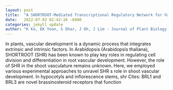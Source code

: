 ```yaml
---
layout: post
title:  "A SHORTROOT-Mediated Transcriptional Regulatory Network for Vascular Development in the Arabidopsis Shoot"
date:   2022-07-02 02:42:16 -0400
categories: jekyll update
author: "K Ko, EK Yoon, S Dhar, J Oh, J Lim - Journal of Plant Biology, 2022"
---
```

In plants, vascular development is a dynamic process that integrates extrinsic and intrinsic factors. In Arabidopsis (Arabidopsis thaliana), SHORTROOT (SHR) has been known to play key roles in regulating cell division and differentiation in root vascular development. However, the role of SHR in the shoot vasculature remains unknown. Here, we employed various experimental approaches to unravel SHR s role in shoot vascular development. In hypocotyls and inflorescence stems, shr 
Cites: BRL1 and BRL3 are novel brassinosteroid receptors that function